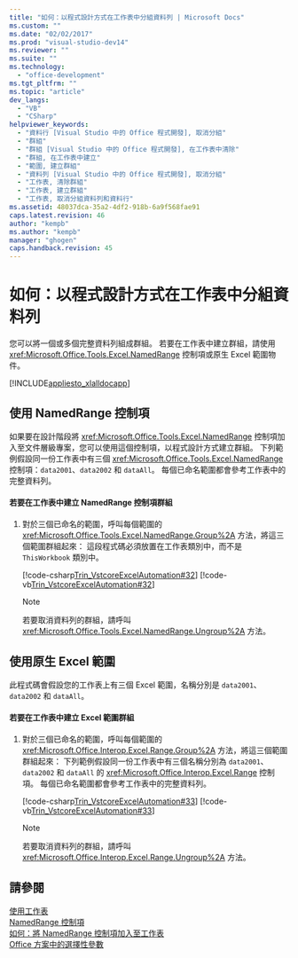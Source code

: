 ```yaml
---
title: "如何：以程式設計方式在工作表中分組資料列 | Microsoft Docs"
ms.custom: ""
ms.date: "02/02/2017"
ms.prod: "visual-studio-dev14"
ms.reviewer: ""
ms.suite: ""
ms.technology: 
  - "office-development"
ms.tgt_pltfrm: ""
ms.topic: "article"
dev_langs: 
  - "VB"
  - "CSharp"
helpviewer_keywords: 
  - "資料行 [Visual Studio 中的 Office 程式開發], 取消分組"
  - "群組"
  - "群組 [Visual Studio 中的 Office 程式開發], 在工作表中清除"
  - "群組, 在工作表中建立"
  - "範圍, 建立群組"
  - "資料列 [Visual Studio 中的 Office 程式開發], 取消分組"
  - "工作表, 清除群組"
  - "工作表, 建立群組"
  - "工作表, 取消分組資料列和資料行"
ms.assetid: 48037dca-35a2-4df2-918b-6a9f568fae91
caps.latest.revision: 46
author: "kempb"
ms.author: "kempb"
manager: "ghogen"
caps.handback.revision: 45
---
```

# 如何：以程式設計方式在工作表中分組資料列
  您可以將一個或多個完整資料列組成群組。  若要在工作表中建立群組，請使用 <xref:Microsoft.Office.Tools.Excel.NamedRange> 控制項或原生 Excel 範圍物件。  
  
 [!INCLUDE[appliesto_xlalldocapp](../vsto/includes/appliesto-xlalldocapp-md.md)]  
  
## 使用 NamedRange 控制項  
 如果要在設計階段將 <xref:Microsoft.Office.Tools.Excel.NamedRange> 控制項加入至文件層級專案，您可以使用這個控制項，以程式設計方式建立群組。  下列範例假設同一份工作表中有三個 <xref:Microsoft.Office.Tools.Excel.NamedRange> 控制項：`data2001`、`data2002` 和 `dataAll`。  每個已命名範圍都會參考工作表中的完整資料列。  
  
#### 若要在工作表中建立 NamedRange 控制項群組  
  
1.  對於三個已命名的範圍，呼叫每個範圍的 <xref:Microsoft.Office.Tools.Excel.NamedRange.Group%2A> 方法，將這三個範圍群組起來：  這段程式碼必須放置在工作表類別中，而不是 `ThisWorkbook` 類別中。  
  
     [!code-csharp[Trin_VstcoreExcelAutomation#32](../snippets/csharp/VS_Snippets_OfficeSP/Trin_VstcoreExcelAutomation/CS/Sheet1.cs#32)]
     [!code-vb[Trin_VstcoreExcelAutomation#32](../snippets/visualbasic/VS_Snippets_OfficeSP/Trin_VstcoreExcelAutomation/VB/Sheet1.vb#32)]  
  
    > [!NOTE]  
    >  若要取消資料列的群組，請呼叫 <xref:Microsoft.Office.Tools.Excel.NamedRange.Ungroup%2A> 方法。  
  
## 使用原生 Excel 範圍  
 此程式碼會假設您的工作表上有三個 Excel 範圍，名稱分別是 `data2001`、`data2002` 和 `dataAll`。  
  
#### 若要在工作表中建立 Excel 範圍群組  
  
1.  對於三個已命名的範圍，呼叫每個範圍的 <xref:Microsoft.Office.Interop.Excel.Range.Group%2A> 方法，將這三個範圍群組起來：  下列範例假設同一份工作表中有三個名稱分別為 `data2001`、`data2002` 和 `dataAll` 的 <xref:Microsoft.Office.Interop.Excel.Range> 控制項。  每個已命名範圍都會參考工作表中的完整資料列。  
  
     [!code-csharp[Trin_VstcoreExcelAutomation#33](../snippets/csharp/VS_Snippets_OfficeSP/Trin_VstcoreExcelAutomation/CS/Sheet1.cs#33)]
     [!code-vb[Trin_VstcoreExcelAutomation#33](../snippets/visualbasic/VS_Snippets_OfficeSP/Trin_VstcoreExcelAutomation/VB/Sheet1.vb#33)]  
  
    > [!NOTE]  
    >  若要取消資料列的群組，請呼叫 <xref:Microsoft.Office.Interop.Excel.Range.Ungroup%2A> 方法。  
  
## 請參閱  
 [使用工作表](../vsto/working-with-worksheets.md)   
 [NamedRange 控制項](../vsto/namedrange-control.md)   
 [如何：將 NamedRange 控制項加入至工作表](../vsto/how-to-add-namedrange-controls-to-worksheets.md)   
 [Office 方案中的選擇性參數](../vsto/optional-parameters-in-office-solutions.md)  
  
  